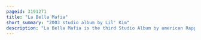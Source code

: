 ```yaml
---
pageid: 3191271
title: "La Bella Mafia"
short_summary: "2003 studio album by Lil' Kim"
description: "La Bella Mafia is the third Studio Album by american Rapper Lil' Kim, released on March 4, 2003, by Atlantic Records. The Album debuted at Number five on the us billboard 200 and was certified Platinum for selling 1 million Copies in the united States by the Recording Industry Association of America."
---
```

